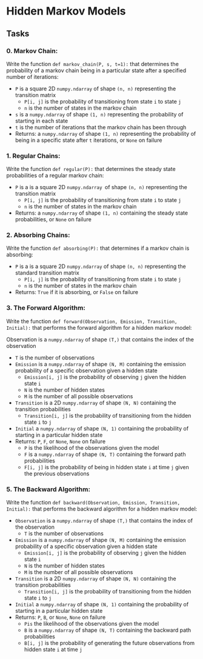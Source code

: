 # Hidden Markov Models

## Tasks

### 0. Markov Chain:
Write the function ``def markov_chain(P, s, t=1):`` that determines the probability of a markov chain being in a particular state after a specified number of iterations:

- ``P`` is a square 2D ``numpy.ndarray`` of shape ``(n, n)`` representing the transition matrix
  - ``P[i, j]`` is the probability of transitioning from state ``i`` to state ``j``
  - ``n`` is the number of states in the markov chain
- ``s`` is a ``numpy.ndarray`` of shape ``(1, n)`` representing the probability of starting in each state
- ``t`` is the number of iterations that the markov chain has been through
- Returns: a ``numpy.ndarray`` of shape ``(1, n)`` representing the probability of being in a specific state after ``t`` iterations, or ``None`` on failure

### 1. Regular Chains:
Write the function ``def regular(P):`` that determines the steady state probabilities of a regular markov chain:

- ``P`` is a is a square 2D ``numpy.ndarray ``of shape ``(n, n)`` representing the transition matrix
  - ``P[i, j]`` is the probability of transitioning from state ``i`` to state ``j``
  - ``n`` is the number of states in the markov chain
- Returns: a ``numpy.ndarray`` of shape ``(1, n)`` containing the steady state probabilities, or ``None`` on failure

### 2. Absorbing Chains:
Write the function ``def absorbing(P):`` that determines if a markov chain is absorbing:

- ``P`` is a is a square 2D ``numpy.ndarray`` of shape ``(n, n)`` representing the standard transition matrix
  - ``P[i, j]`` is the probability of transitioning from state ``i`` to state ``j``
  - ``n`` is the number of states in the markov chain
- Returns: ``True`` if it is absorbing, or ``False`` on failure

### 3. The Forward Algorithm:
Write the function ``def forward(Observation, Emission, Transition, Initial):`` that performs the forward algorithm for a hidden markov model:

Observation is a ``numpy.ndarray`` of shape ``(T,)`` that contains the index of the observation
  - ``T`` is the number of observations
- ``Emission`` is a ``numpy.ndarray`` of shape ``(N, M)`` containing the emission probability of a specific observation given a hidden state
  - ``Emission[i, j]`` is the probability of observing ``j`` given the hidden state ``i``
  - ``N`` is the number of hidden states
  - ``M`` is the number of all possible observations
- ``Transition`` is a 2D ``numpy.ndarray`` of shape ``(N, N)`` containing the transition probabilities
  - ``Transition[i, j]`` is the probability of transitioning from the hidden state ``i`` to ``j``
- ``Initial`` a ``numpy.ndarray`` of shape ``(N, 1)`` containing the probability of starting in a particular hidden state
- Returns: ``P``, ``F``, or ``None``, ``None`` on failure
  - ``P`` is the likelihood of the observations given the model
  - ``F`` is a ``numpy.ndarray`` of shape ``(N, T)`` containing the forward path probabilities
  - ``F[i, j]`` is the probability of being in hidden state ``i`` at time ``j`` given the previous observations

### 5. The Backward Algorithm:
Write the function ``def backward(Observation, Emission, Transition, Initial):`` that performs the backward algorithm for a hidden markov model:

- ``Observation`` is a ``numpy.ndarray`` of shape ``(T,)`` that contains the index of the observation
  - ``T`` is the number of observations
- ``Emission`` is a ``numpy.ndarray`` of shape ``(N, M)`` containing the emission probability of a specific observation given a hidden state
  - ``Emission[i, j]`` is the probability of observing ``j`` given the hidden state ``i``
  - ``N`` is the number of hidden states
  - ``M`` is the number of all possible observations
- ``Transition`` is a 2D ``numpy.ndarray`` of shape ``(N, N)`` containing the transition probabilities
  - ``Transition[i, j]`` is the probability of transitioning from the hidden state ``i`` to ``j``
- ``Initial`` a ``numpy.ndarray`` of shape ``(N, 1)`` containing the probability of starting in a particular hidden state
- Returns: ``P``, ``B``, or ``None``, ``None`` on failure
  - ``Pis`` the likelihood of the observations given the model
  - ``B`` is a ``numpy.ndarray`` of shape ``(N, T)`` containing the backward path probabilities
  - ``B[i, j]`` is the probability of generating the future observations from hidden state ``i`` at time ``j``
